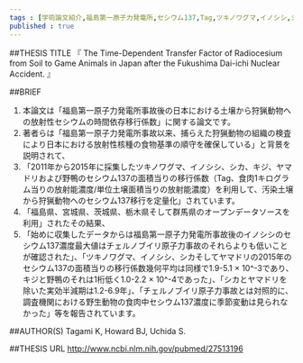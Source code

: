 ```yaml
--- 
tags : [学術論文紹介,福島第一原子力発電所,セシウム137,Tag,ツキノワグマ,イノシシ,シカ,キジ,ヤマドリ,野鴨] 
published : true
---
```


##THESIS TITLE
『
The Time-Dependent Transfer Factor of Radiocesium from Soil to Game Animals in Japan after the Fukushima Dai-ichi Nuclear Accident.
』
  
##BRIEF
1. 本論文は「福島第一原子力発電所事故後の日本における土壌から狩猟動物への放射性セシウムの時間依存移行係数」に関する論文です。
1. 著者らは「福島第一原子力発電所事故以来、捕らえた狩猟動物の組織の検査により日本における放射性核種の食物基準の順守を確保している」と背景を説明されて、
1. 「2011年から2015年に採集したツキノワグマ、イノシシ、シカ、キジ、ヤマドリおよび野鴨のセシウム137の面積当りの移行係数（Tag、食肉1キログラム当りの放射能濃度/単位土壌面積当りの放射能濃度）を利用して、汚染土壌から狩猟動物へのセシウム137移行を定量化」されています。
1. 「福島県、宮城県、茨城県、栃木県そして群馬県のオープンデータソースを利用」されたその結果、
1. 「始めに収集したデータからは福島第一原子力発電所事故後のイノシシのセシウム137濃度最大値はチェルノブイリ原子力事故のそれらよりも低いことが確認された」、「ツキノワグマ、イノシシ、シカそしてヤマドリの2015年のセシウム137の面積当りの移行係数幾何平均は同様で1.9-5.1 × 10^-3であり、キジと野鴨のそれは1桁低く1.0-2.2 × 10^-4であった」、「シカとヤマドリを除いた実効半減期は1.2-6.9年」、「チェルノブイリ原子力事故とは対照的に、調査機関における野生動物の食肉中セシウム137濃度に季節変動は見られなかった」等を報告されています。







##AUTHOR(S)
Tagami K, Howard BJ, Uchida S.
  
##THESIS URL
[
http://www.ncbi.nlm.nih.gov/pubmed/27513196
](
http://www.ncbi.nlm.nih.gov/pubmed/27513196
)